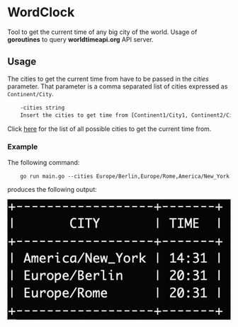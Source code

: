 # WordClock
Tool to get the current time of any big city of the world.
Usage of __goroutines__ to query __worldtimeapi.org__ API server.

## Usage
The cities to get the current time from have to be passed in the _cities_ parameter.
That parameter is a comma separated list of cities expressed as `Continent/City`.

```bash
    -cities string
    Insert the cities to get time from [Continent1/City1, Continent2/City2, etc]
```

Click [here](http://worldtimeapi.org/api/timezone) for the list of all possible cities to get the current time from.

### Example
The following command:
```
    go run main.go --cities Europe/Berlin,Europe/Rome,America/New_York
```
produces the following output:

![alt Output example](/example.png)
